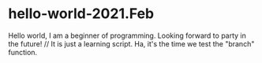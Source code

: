# hello-world-2021.Feb
Hello world, I am a beginner of programming. Looking forward to party in the future! // It is just a learning script.
Ha, it's the time we test the "branch" function.

